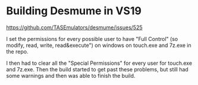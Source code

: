 # Building Desmume in VS19

https://github.com/TASEmulators/desmume/issues/525

I set the permissions for every possible user to have "Full Control" (so modify, read, write, read&execute") on windows on touch.exe and 7z.exe in the repo.

I then had to clear all the "Special Permissions" for every user for touch.exe and 7z.exe.
Then the build started to get past these problems, but still had some warnings and then was able to finish the build.
